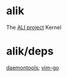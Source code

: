 # alik
The [ALI project](https://docs.google.com/document/d/1tj9lPVOGs4wELcQ_xKbrFpLsmckt4NodzUgqgh19zI4/edit) Kernel
# alik/deps
[daemontools](http://cr.yp.to/daemontools.html);
[vim-go](https://github.com/fatih/vim-go/releases/tag/v1.20)
